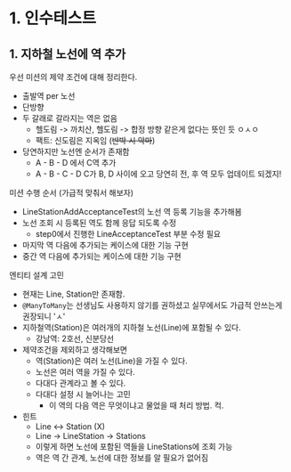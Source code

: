 # 1. 인수테스트

## 1. 지하철 노선에 역 추가

우선 미션의 제약 조건에 대해 정리한다.  

- 출발역 per 노선
- 단방향
- 두 갈래로 갈라지는 역은 없음
    - 헬도림 -> 까치산, 헬도림 -> 합정 방향 같은게 없다는 뜻인 듯 ㅇㅅㅇ
    - 팩트: 신도림은 지옥임 (~~반박 시 악마~~)
- 당연하지만 노선엔 순서가 존재함
    - A - B - D 에서 C역 추가
    - A - B - C - D C가 B, D 사이에 오고 당연히 전, 후 역 모두 업데이트 되겠지!

미션 수행 순서 (가급적 맞춰서 해보자)

- LineStationAddAcceptanceTest의 노선 역 등록 기능을 추가해봄
- 노선 조회 시 등록된 역도 함께 응답 되도록 수정
    - step0에서 진행한 LineAcceptanceTest 부분 수정 필요
- 마지막 역 다음에 추가되는 케이스에 대한 기능 구현
- 중간 역 다음에 추가되는 케이스에 대한 기능 구현

엔티티 설계 고민

- 현재는 Line, Station만 존재함.  
- `@ManyToMany`는 선생님도 사용하지 않기를 권하셨고 실무에서도 가급적 안쓰는게 권장되니 'ㅅ'
- 지하철역(Station)은 여러개의 지하철 노선(Line)에 포함될 수 있다.  
    - 강남역: 2호선, 신분당선
- 제약조건을 제외하고 생각해보면
    - 역(Station)은 여러 노선(Line)을 가질 수 있다.  
    - 노선은 여러 역을 가질 수 있다.  
    - 다대다 관계라고 볼 수 있다.  
    - 다대다 설정 시 늘어나는 고민
        - 이 역의 다음 역은 무엇이냐고 물었을 때 처리 방법. 컥.  
- 힌트
    - Line <-> Station (X)
    - Line -> LineStation -> Stations
    - 이렇게 하면 노선에 포함된 역들을 LineStations에 조회 가능
    - 역은 역 간 관계, 노선에 대한 정보를 알 필요가 없어짐